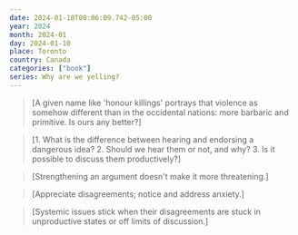 ```yaml
---
date: 2024-01-10T00:06:09.742-05:00
year: 2024
month: 2024-01
day: 2024-01-10
place: Toronto
country: Canada
categories: ["book"]
series: Why are we yelling?
---
```

> [A given name like 'honour killings' portrays that violence as somehow different than in the occidental nations: more barbaric and primitive. Is ours any better?]

> [1. What is the difference between hearing and endorsing a dangerous idea? 2. Should we hear them or not, and why? 3. Is it possible to discuss them productively?]

> [Strengthening an argument doesn't make it more threatening.]

> [Appreciate disagreements; notice and address anxiety.]

> [Systemic issues stick when their disagreements are stuck in unproductive states or off limits of discussion.]
